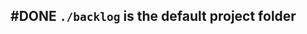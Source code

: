## #DONE `./backlog` is the default project folder
<!--  #task -->
<!-- created:2023-09-13T01:06:24.180Z task-id:L1bQO group:"Ungrouped Tasks" story-id:List-tasks-in-a-story order:0 completed:2023-10-01T17:34:03.953Z -->
